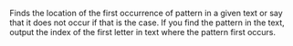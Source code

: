 Finds the location of the first occurrence of pattern in a given text
or say that it does not occur if that is the case.
If you find the pattern in the text, output the index of the
first letter in text where the pattern first occurs.
